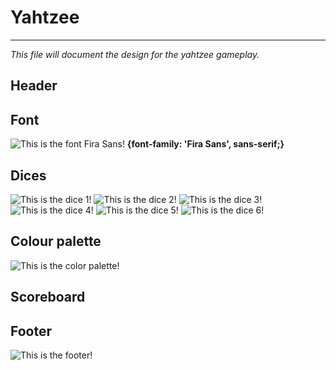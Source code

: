 # Yahtzee
<hr/>

*This file will document the design for the yahtzee gameplay.*

## Header


## Font
![This is the font Fira Sans!](assets/fira_sans.png)
**{font-family: 'Fira Sans', sans-serif;}**


## Dices
![This is the dice 1!](assets/dice-1.png)
![This is the dice 2!](assets/dice-2.png)
![This is the dice 3!](assets/dice-3.png)
![This is the dice 4!](assets/dice-4.png)
![This is the dice 5!](assets/dice-5.png)
![This is the dice 6!](assets/dice-6.png)

## Colour palette
![This is the color palette!](assets/yatzy_colour_palette.png)

## Scoreboard


## Footer

![This is the footer!](assets/footer.png)
